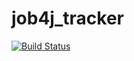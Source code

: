 # job4j_tracker
[![Build Status](https://travis-ci.com/yutaras/job4j_tracker.svg?branch=master)](https://travis-ci.com/yutaras/job4j_tracker)